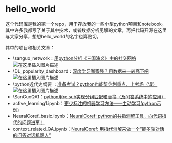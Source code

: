 # hello_world
这个代码库是我的第一个repo，用于存放我的一些小型python项目和notebook。其中许多我都写了关于其中技术，或者数据分析见解的文章，再把代码开源在这里与大家分享，想想hello_world的名字也算贴切。

其中的项目和相关文章：

- \sanguo_network：[用python分析《三国演义》中的社交网络](https://blog.csdn.net/blmoistawinde/article/details/85344906) 
![在这里插入图片描述](https://img-blog.csdnimg.cn/20190216160912307.gif)
- \DL_popularity_dashboard：[深度学习哪家强？用数据来一较高下吧](https://blog.csdn.net/blmoistawinde/article/details/87384348)
![在这里插入图片描述](https://img-blog.csdnimg.cn/20190216161039155.png?x-oss-process=image/watermark,type_ZmFuZ3poZW5naGVpdGk,shadow_10,text_aHR0cHM6Ly9ibG9nLmNzZG4ubmV0L2JsbW9pc3Rhd2luZGU=,size_16,color_FFFFFF,t_70)
- \python近代史纲要 ：[准备考试？python也能帮你划重点，上考场（误）](https://blog.csdn.net/blmoistawinde/article/details/86557070)
![在这里插入图片描述](https://img-blog.csdnimg.cn/20190216161324775.png)
- \SanGuoQA1：[python用re.sub实现分组匹配和替换（及问答系统中的应用）](https://blog.csdn.net/blmoistawinde/article/details/81839647) 
- active_learning1.ipynb：[更少标注的机器学习方法——主动学习(python示例)](https://blog.csdn.net/blmoistawinde/article/details/84994719)
- NeuralCoref_basic.ipynb：[NeuralCoref: python的共指消解工具，向代词指代的问题进军！](https://blog.csdn.net/blmoistawinde/article/details/81782971)
- context_related_QA.ipynb：[NeuralCoref: 用指代消解来做一个“能多轮对话的问答对话机器人”](https://blog.csdn.net/blmoistawinde/article/details/81782992)
